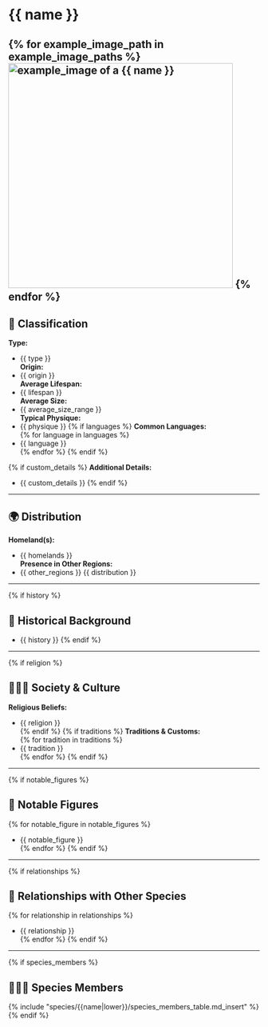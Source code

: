 # {{ name }}  

{% for example_image_path in example_image_paths %}
<img src="{{ example_image_path }}" alt="example_image of a {{ name }}" style="width: 450; height: auto;" />
{% endfor %}
---

## 🧬 Classification  
**Type:**  
  - {{ type }}  
**Origin:**  
  - {{ origin }}  
**Average Lifespan:**  
  - {{ lifespan }}  
**Average Size:**  
  - {{ average_size_range }}  
**Typical Physique:**  
  - {{ physique }} 
{% if languages %}
**Common Languages:**  
{% for language in languages %}
  - {{ language }}  
{% endfor %}
{% endif %}

{% if custom_details %}
**Additional Details:**  
  - {{ custom_details }}
{% endif %}

---

## 🌍 Distribution  
**Homeland(s):**  
  - {{ homelands }}  
**Presence in Other Regions:**  
  - {{ other_regions }}
{{ distribution }}

---

{% if history %}
## 📜 Historical Background  
  - {{ history }}
{% endif %}

---

{% if religion %}
## 🧑‍🤝‍🧑 Society & Culture
**Religious Beliefs:**  
  - {{ religion }}  
{% endif %}
{% if traditions %}
**Traditions & Customs:**  
{% for tradition in traditions %}
  - {{ tradition }}  
{% endfor %}
{% endif %}
---

{% if notable_figures %}
## 🧙 Notable Figures  
{% for notable_figure in notable_figures %}
  - {{ notable_figure }}  
{% endfor %}
{% endif %}
---

{% if relationships %}
## 🔗 Relationships with Other Species  
{% for relationship in relationships %}
  - {{ relationship }}  
{% endfor %}
{% endif %}
---

{% if species_members %}
## 🧑‍🤝‍🧑 Species Members  
{% include "species/{{name|lower}}/species_members_table.md_insert" %}
{% endif %}
